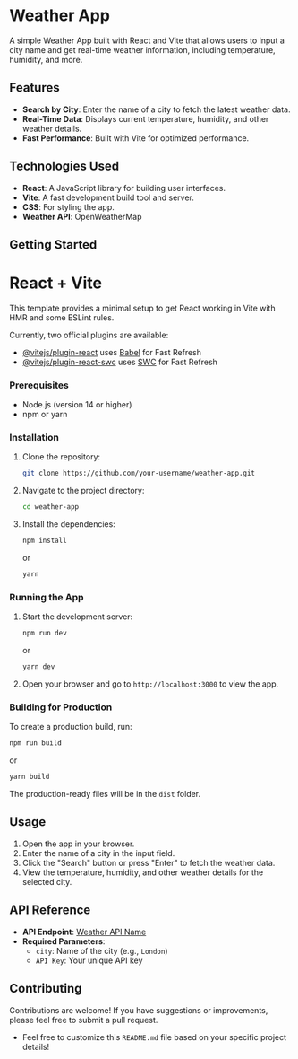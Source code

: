 
# Weather App

A simple Weather App built with React and Vite that allows users to input a city name and get real-time weather information, including temperature, humidity, and more.

## Features

- **Search by City**: Enter the name of a city to fetch the latest weather data.
- **Real-Time Data**: Displays current temperature, humidity, and other weather details.
- **Fast Performance**: Built with Vite for optimized performance.

## Technologies Used

- **React**: A JavaScript library for building user interfaces.
- **Vite**: A fast development build tool and server.
- **CSS**: For styling the app.
- **Weather API**: OpenWeatherMap

## Getting Started

# React + Vite

This template provides a minimal setup to get React working in Vite with HMR and some ESLint rules.

Currently, two official plugins are available:

- [@vitejs/plugin-react](https://github.com/vitejs/vite-plugin-react/blob/main/packages/plugin-react/README.md) uses [Babel](https://babeljs.io/) for Fast Refresh
- [@vitejs/plugin-react-swc](https://github.com/vitejs/vite-plugin-react-swc) uses [SWC](https://swc.rs/) for Fast Refresh

### Prerequisites

- Node.js (version 14 or higher)
- npm or yarn

### Installation

1. Clone the repository:

   ```bash
   git clone https://github.com/your-username/weather-app.git
   ```

2. Navigate to the project directory:

   ```bash
   cd weather-app
   ```

3. Install the dependencies:

   ```bash
   npm install
   ```

   or

   ```bash
   yarn
   ```

### Running the App

1. Start the development server:

   ```bash
   npm run dev
   ```

   or

   ```bash
   yarn dev
   ```

2. Open your browser and go to `http://localhost:3000` to view the app.

### Building for Production

To create a production build, run:

```bash
npm run build
```

or

```bash
yarn build
```

The production-ready files will be in the `dist` folder.

## Usage

1. Open the app in your browser.
2. Enter the name of a city in the input field.
3. Click the "Search" button or press "Enter" to fetch the weather data.
4. View the temperature, humidity, and other weather details for the selected city.

## API Reference

- **API Endpoint**: [Weather API Name](https://api.weather.com/)
- **Required Parameters**: 
  - `city`: Name of the city (e.g., `London`)
  - `API Key`: Your unique API key

## Contributing

Contributions are welcome! If you have suggestions or improvements, please feel free to submit a pull request.

- Feel free to customize this `README.md` file based on your specific project details!


